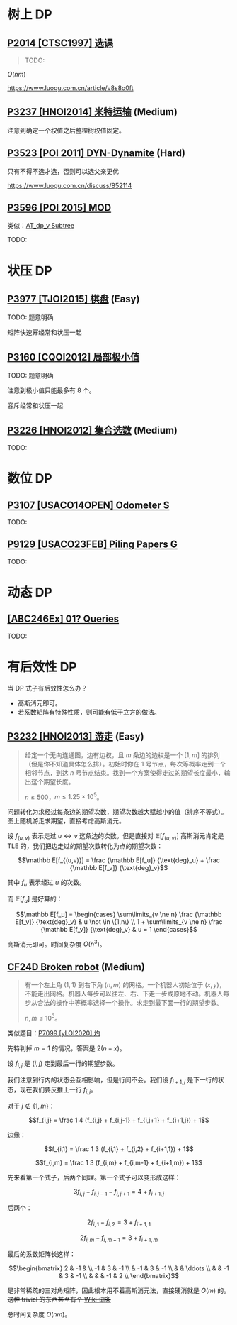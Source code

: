 # 树上 DP

## [P2014 [CTSC1997] 选课](https://www.luogu.com.cn/problem/P2014)

> 
>
> TODO:

$O(nm)$

https://www.luogu.com.cn/article/v8s8o0ft

## [P3237 [HNOI2014] 米特运输](https://www.luogu.com.cn/problem/P3237) (Medium)

>

注意到确定一个权值之后整棵树权值固定。

## [P3523 [POI 2011] DYN-Dynamite](https://www.luogu.com.cn/problem/P3523) (Hard)



只有不得不选才选，否则可以选父亲更优

https://www.luogu.com.cn/discuss/852114

## [P3596 [POI 2015] MOD](https://www.luogu.com.cn/problem/P3596)

类似：[AT_dp_v Subtree](https://www.luogu.com.cn/problem/AT_dp_v)

>

TODO:

# 状压 DP

## [P3977 [TJOI2015] 棋盘](https://www.luogu.com.cn/problem/P3977) (Easy)

TODO: 题意明确

矩阵快速幂经常和状压一起

## [P3160 [CQOI2012] 局部极小值](https://www.luogu.com.cn/problem/P3160)

TODO: 题意明确

注意到极小值只能最多有 $8$ 个。

容斥经常和状压一起

## [P3226 [HNOI2012] 集合选数](https://www.luogu.com.cn/problem/P3226) (Medium)

TODO:

# 数位 DP

## [P3107 [USACO14OPEN] Odometer S](https://www.luogu.com.cn/problem/P3107)

TODO:

## [P9129 [USACO23FEB] Piling Papers G](https://www.luogu.com.cn/problem/P9129)



TODO:

# 动态 DP

## [[ABC246Ex] 01? Queries](https://www.luogu.com.cn/problem/AT_abc246_h)

TODO:

# 有后效性 DP

当 DP 式子有后效性怎么办？

- 高斯消元即可。
- 若系数矩阵有特殊性质，则可能有低于立方的做法。

## [P3232 [HNOI2013] 游走](https://www.luogu.com.cn/problem/P3232) (Easy)

> 给定一个无向连通图，边有边权，且 $m$ 条边的边权是一个 $[1,m]$ 的排列（但是你不知道具体怎么排）。初始时你在 $1$ 号节点，每次等概率走到一个相邻节点，到达 $n$ 号节点结束。找到一个方案使得走过的期望长度最小，输出这个期望长度。
>
> $n \le 500$，$m \le 1.25 \times 10^5$。

问题转化为求经过每条边的期望次数，期望次数越大赋越小的值（排序不等式）。图上随机游走求期望，直接考虑高斯消元。

设 $f_{(u,v)}$ 表示走过 $u \leftrightarrow v$ 这条边的次数。但是直接对 $\mathbb E[f_{(u,v)}]$ 高斯消元肯定是 TLE 的，我们把边走过的期望次数转化为点的期望次数：

$$\mathbb E[f_{(u,v)}] = \frac {\mathbb E[f_u]} {\text{deg}_u} + \frac {\mathbb E[f_v]} {\text{deg}_v}$$

其中 $f_u$ 表示经过 $u$ 的次数。

而 $\mathbb E[f_u]$ 是好算的：

$$\mathbb E[f_u] = \begin{cases}
    \sum\limits_{v \ne n} \frac {\mathbb E[f_v]} {\text{deg}_v} & u \not \in \{1,n\} \\
    1 + \sum\limits_{v \ne n} \frac {\mathbb E[f_v]} {\text{deg}_v} & u = 1
\end{cases}$$

高斯消元即可。时间复杂度 $O(n^3)$。

## [CF24D Broken robot](https://www.luogu.com.cn/problem/CF24D) (Medium)

> 有一个左上角 $(1,1)$ 到右下角 $(n,m)$ 的网格。一个机器人初始位于 $(x,y)$，不能走出网格。机器人每步可以往左、右、下走一步或原地不动。机器人每步从合法的操作中等概率选择一个操作。求走到最下面一行的期望步数。
>
> $n,m \le 10^3$。

类似题目：[P7099 [yLOI2020] 灼](https://www.luogu.com.cn/problem/P7099)

先特判掉 $m=1$ 的情况，答案是 $2 (n-x)$。

设 $f_{i,j}$ 是 $(i,j)$ 走到最后一行的期望步数。

我们注意到行内的状态会互相影响，但是行间不会。我们设 $f_{i+1,j}$ 是下一行的状态，现在我们要反推上一行 $f_{i,j}$。

对于 $j \not \in \{1,m\}$：

$$f_{i,j} = \frac 1 4 (f_{i,j} + f_{i,j-1} + f_{i,j+1} + f_{i+1,j}) + 1$$

边缘：

$$f_{i,1} = \frac 1 3 (f_{i,1} + f_{i,2} + f_{i+1,1}) + 1$$

$$f_{i,m} = \frac 1 3 (f_{i,m} + f_{i,m-1} + f_{i+1,m}) + 1$$

先来看第一个式子，后两个同理。第一个式子可以变形成这样：

$$3 f_{i,j} - f_{i,j-1} - f_{i,j+1} = 4 + f_{i+1,j}$$

后两个：

$$2 f_{i,1} - f_{i,2} = 3 + f_{i+1,1}$$

$$2 f_{i,m} - f_{i,m-1} = 3 + f_{i+1,m}$$

最后的系数矩阵长这样：

$$\begin{bmatrix}
    2 & -1 & \\
    -1 & 3 & -1 \\
    & -1 & 3 & -1 \\
    & & \ddots \\
    & & -1 & 3 & -1 \\
    & & & -1 & 2 \\
\end{bmatrix}$$

是非常稀疏的三对角矩阵，因此根本用不着高斯消元法，直接硬消就是 $O(m)$ 的。~~这种 trivial 的东西甚至有个 [Wiki 词条](https://zh.wikipedia.org/wiki/%E4%B8%89%E5%AF%B9%E8%A7%92%E7%9F%A9%E9%98%B5%E7%AE%97%E6%B3%95)~~

总时间复杂度 $O(nm)$。